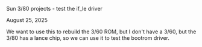 Sun 3/80 projects - test the if_le driver

August 25, 2025

We want to use this to rebuild the 3/60 ROM, but
I don't have a 3/60, but the 3/80 has a lance chip,
so we can use it to test the bootrom driver.
